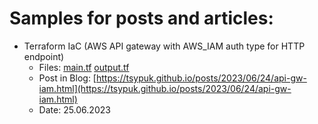 # Samples for posts and articles:

- Terraform IaC (AWS API gateway with AWS_IAM auth type for HTTP endpoint) 
  - Files: [main.tf](apigw/main.tf) [output.tf](apigw/output.tf)
  - Post in Blog: [https://tsypuk.github.io/posts/2023/06/24/api-gw-iam.html](https://tsypuk.github.io/posts/2023/06/24/api-gw-iam.html)
  - Date: 25.06.2023